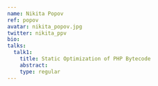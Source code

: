 ```yaml
---
name: Nikita Popov
ref: popov
avatar: nikita_popov.jpg
twitter: nikita_ppv
bio:
talks:
  talk1:
    title: Static Optimization of PHP Bytecode
    abstract:
    type: regular
---
```

